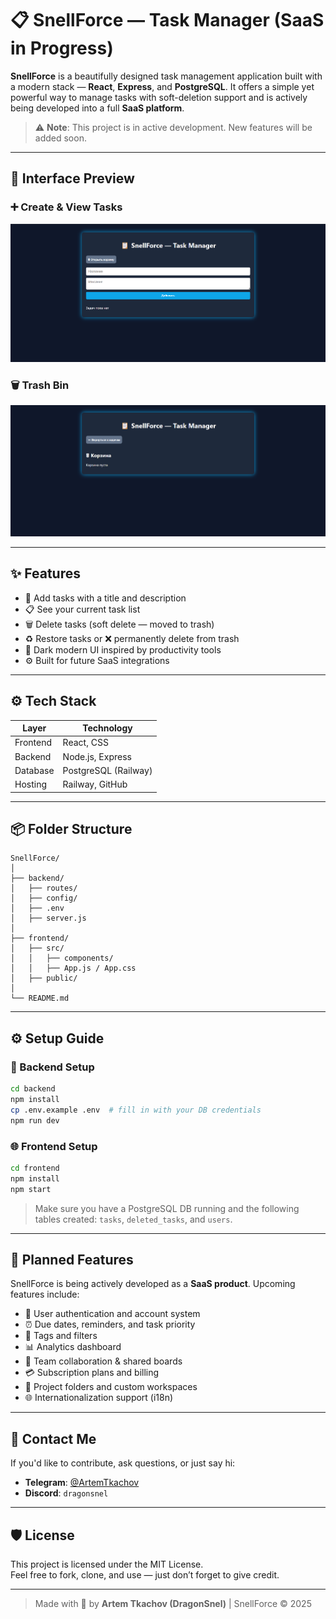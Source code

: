 # 📋 SnellForce — Task Manager (SaaS in Progress)

**SnellForce** is a beautifully designed task management application built with a modern stack — **React**, **Express**, and **PostgreSQL**. It offers a simple yet powerful way to manage tasks with soft-deletion support and is actively being developed into a full **SaaS platform**.

> ⚠️ **Note**: This project is in active development. New features will be added soon.

---

## 🌌 Interface Preview

### ➕ Create & View Tasks
![Task View](./screenshots/main.png)

### 🗑 Trash Bin
![Trash View](./screenshots/trash.png)

---

## ✨ Features

- 📄 Add tasks with a title and description  
- 📋 See your current task list  
- 🗑 Delete tasks (soft delete — moved to trash)  
- ♻️ Restore tasks or ❌ permanently delete from trash  
- 🎨 Dark modern UI inspired by productivity tools  
- ⚙️ Built for future SaaS integrations

---

## ⚙️ Tech Stack

| Layer     | Technology             |
|-----------|------------------------|
| Frontend  | React, CSS             |
| Backend   | Node.js, Express       |
| Database  | PostgreSQL (Railway)   |
| Hosting   | Railway, GitHub        |

---

## 📦 Folder Structure

```
SnellForce/
│
├── backend/
│   ├── routes/
│   ├── config/
│   ├── .env
│   ├── server.js
│
├── frontend/
│   ├── src/
│   │   ├── components/
│   │   ├── App.js / App.css
│   ├── public/
│
└── README.md
```

---

## ⚙️ Setup Guide

### 🔧 Backend Setup

```bash
cd backend
npm install
cp .env.example .env  # fill in with your DB credentials
npm run dev
```

### 🌐 Frontend Setup

```bash
cd frontend
npm install
npm start
```

> Make sure you have a PostgreSQL DB running and the following tables created:
> `tasks`, `deleted_tasks`, and `users`.

---

## 🧠 Planned Features

SnellForce is being actively developed as a **SaaS product**. Upcoming features include:

- 🔐 User authentication and account system
- ⏰ Due dates, reminders, and task priority
- 🧾 Tags and filters
- 📊 Analytics dashboard
- 👥 Team collaboration & shared boards
- 💳 Subscription plans and billing
- 📁 Project folders and custom workspaces
- 🌐 Internationalization support (i18n)

---

## 🤝 Contact Me

If you'd like to contribute, ask questions, or just say hi:

- **Telegram**: [@ArtemTkachov](https://t.me/ArtemTkachov)  
- **Discord**: `dragonsnel`  

---

## 🛡 License

This project is licensed under the MIT License.  
Feel free to fork, clone, and use — just don’t forget to give credit.

---

> Made with 💙 by **Artem Tkachov (DragonSnel)** | SnellForce © 2025
